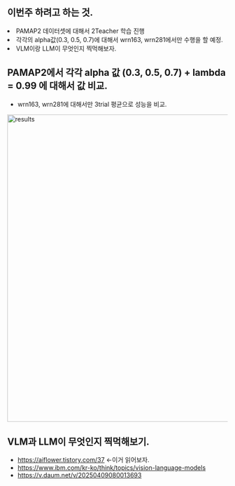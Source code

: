 ## 이번주 하려고 하는 것.
<li> PAMAP2 데이터셋에 대해서 2Teacher 학습 진행  </li>
<li> 각각의 alpha값(0.3, 0.5, 0.7)에 대해서 wrn163, wrn281에서만 수행을 할 예정. </li>
<li> VLM이랑 LLM이 무엇인지 찍먹해보자. </li>

## PAMAP2에서 각각 alpha 값 (0.3, 0.5, 0.7) + lambda = 0.99 에 대해서 값 비교.
- wrn163, wrn281에 대해서만 3trial 평균으로 성능을 비교.

<img src="https://github.com/wjdwocks/ML-DNN/raw/main/markdown/25년/25.4.25/PAMAP_result.png" alt="results" width="700">

## VLM과 LLM이 무엇인지 찍먹해보기.
- https://aiflower.tistory.com/37 <-이거 읽어보자.
- https://www.ibm.com/kr-ko/think/topics/vision-language-models
- https://v.daum.net/v/20250409080013693